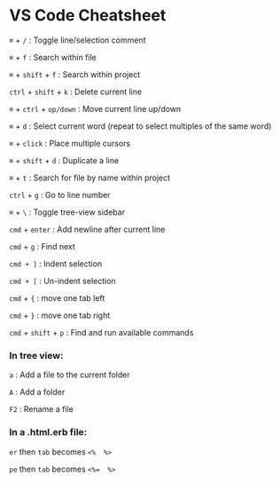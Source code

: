 # VS Code Cheatsheet

`⌘` + `/` : Toggle line/selection comment

`⌘` + `f` : Search within file

`⌘` + `shift` + `f` : Search within project

`ctrl` + `shift` + `k` : Delete current line

`⌘` + `ctrl` + `up/down` : Move current line up/down

`⌘` + `d` : Select current word (repeat to select multiples of the same word)

`⌘` + `click` : Place multiple cursors

`⌘` + `shift` + `d` : Duplicate a line

`⌘` + `t` : Search for file by name within project

`ctrl` + `g` : Go to line number

`⌘` + `\` : Toggle tree-view sidebar

`cmd` + `enter` : Add newline after current line

`cmd` + `g` : Find next

`cmd + ]` : Indent selection

`cmd + [` : Un-indent selection

`cmd` + `{` : move one tab left

`cmd` + `}` : move one tab right

`cmd` + `shift` + `p` : Find and run available commands

### In tree view:

  `a` : Add a file to the current folder

  `A` : Add a folder

  `F2` : Rename a file

### In a .html.erb file:

  `er` then `tab` becomes `<%  %>`

  `pe` then `tab` becomes `<%=  %>`
